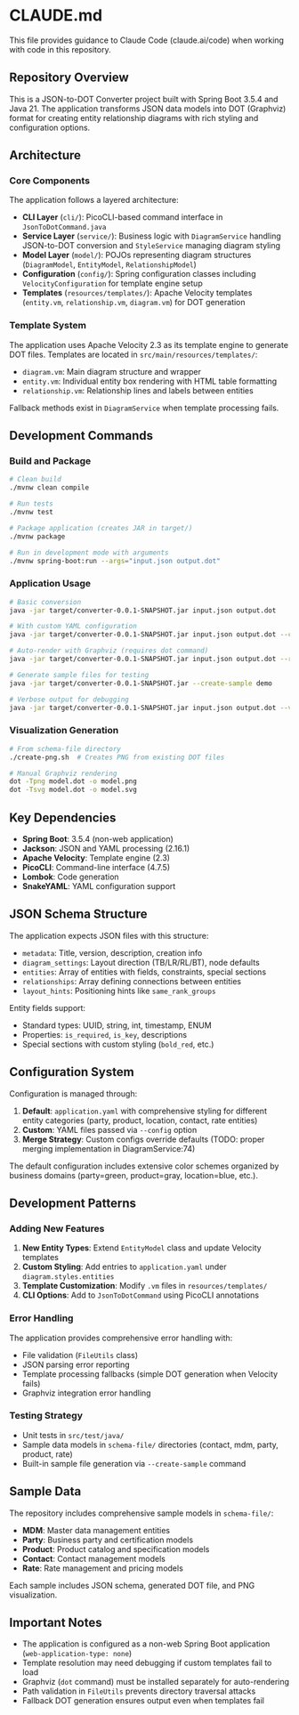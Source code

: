 # CLAUDE.md

This file provides guidance to Claude Code (claude.ai/code) when working with code in this repository.

## Repository Overview

This is a JSON-to-DOT Converter project built with Spring Boot 3.5.4 and Java 21. The application transforms JSON data models into DOT (Graphviz) format for creating entity relationship diagrams with rich styling and configuration options.

## Architecture

### Core Components

The application follows a layered architecture:

- **CLI Layer** (`cli/`): PicoCLI-based command interface in `JsonToDotCommand.java`
- **Service Layer** (`service/`): Business logic with `DiagramService` handling JSON-to-DOT conversion and `StyleService` managing diagram styling
- **Model Layer** (`model/`): POJOs representing diagram structures (`DiagramModel`, `EntityModel`, `RelationshipModel`)
- **Configuration** (`config/`): Spring configuration classes including `VelocityConfiguration` for template engine setup
- **Templates** (`resources/templates/`): Apache Velocity templates (`entity.vm`, `relationship.vm`, `diagram.vm`) for DOT generation

### Template System

The application uses Apache Velocity 2.3 as its template engine to generate DOT files. Templates are located in `src/main/resources/templates/`:
- `diagram.vm`: Main diagram structure and wrapper
- `entity.vm`: Individual entity box rendering with HTML table formatting
- `relationship.vm`: Relationship lines and labels between entities

Fallback methods exist in `DiagramService` when template processing fails.

## Development Commands

### Build and Package
```bash
# Clean build
./mvnw clean compile

# Run tests
./mvnw test

# Package application (creates JAR in target/)
./mvnw package

# Run in development mode with arguments
./mvnw spring-boot:run --args="input.json output.dot"
```

### Application Usage
```bash
# Basic conversion
java -jar target/converter-0.0.1-SNAPSHOT.jar input.json output.dot

# With custom YAML configuration
java -jar target/converter-0.0.1-SNAPSHOT.jar input.json output.dot --config config.yaml

# Auto-render with Graphviz (requires dot command)
java -jar target/converter-0.0.1-SNAPSHOT.jar input.json output.dot --render --format png

# Generate sample files for testing
java -jar target/converter-0.0.1-SNAPSHOT.jar --create-sample demo

# Verbose output for debugging
java -jar target/converter-0.0.1-SNAPSHOT.jar input.json output.dot --verbose
```

### Visualization Generation
```bash
# From schema-file directory
./create-png.sh  # Creates PNG from existing DOT files

# Manual Graphviz rendering
dot -Tpng model.dot -o model.png
dot -Tsvg model.dot -o model.svg
```

## Key Dependencies

- **Spring Boot**: 3.5.4 (non-web application)
- **Jackson**: JSON and YAML processing (2.16.1)
- **Apache Velocity**: Template engine (2.3)
- **PicoCLI**: Command-line interface (4.7.5)
- **Lombok**: Code generation
- **SnakeYAML**: YAML configuration support

## JSON Schema Structure

The application expects JSON files with this structure:
- `metadata`: Title, version, description, creation info
- `diagram_settings`: Layout direction (TB/LR/RL/BT), node defaults
- `entities`: Array of entities with fields, constraints, special sections
- `relationships`: Array defining connections between entities
- `layout_hints`: Positioning hints like `same_rank_groups`

Entity fields support:
- Standard types: UUID, string, int, timestamp, ENUM
- Properties: `is_required`, `is_key`, descriptions
- Special sections with custom styling (`bold_red`, etc.)

## Configuration System

Configuration is managed through:
1. **Default**: `application.yaml` with comprehensive styling for different entity categories (party, product, location, contact, rate entities)
2. **Custom**: YAML files passed via `--config` option
3. **Merge Strategy**: Custom configs override defaults (TODO: proper merging implementation in DiagramService:74)

The default configuration includes extensive color schemes organized by business domains (party=green, product=gray, location=blue, etc.).

## Development Patterns

### Adding New Features
1. **New Entity Types**: Extend `EntityModel` class and update Velocity templates
2. **Custom Styling**: Add entries to `application.yaml` under `diagram.styles.entities`
3. **Template Customization**: Modify `.vm` files in `resources/templates/`
4. **CLI Options**: Add to `JsonToDotCommand` using PicoCLI annotations

### Error Handling
The application provides comprehensive error handling with:
- File validation (`FileUtils` class)
- JSON parsing error reporting
- Template processing fallbacks (simple DOT generation when Velocity fails)
- Graphviz integration error handling

### Testing Strategy
- Unit tests in `src/test/java/`
- Sample data models in `schema-file/` directories (contact, mdm, party, product, rate)
- Built-in sample file generation via `--create-sample` command

## Sample Data

The repository includes comprehensive sample models in `schema-file/`:
- **MDM**: Master data management entities
- **Party**: Business party and certification models
- **Product**: Product catalog and specification models  
- **Contact**: Contact management models
- **Rate**: Rate management and pricing models

Each sample includes JSON schema, generated DOT file, and PNG visualization.

## Important Notes

- The application is configured as a non-web Spring Boot application (`web-application-type: none`)
- Template resolution may need debugging if custom templates fail to load
- Graphviz (`dot` command) must be installed separately for auto-rendering
- Path validation in `FileUtils` prevents directory traversal attacks
- Fallback DOT generation ensures output even when templates fail